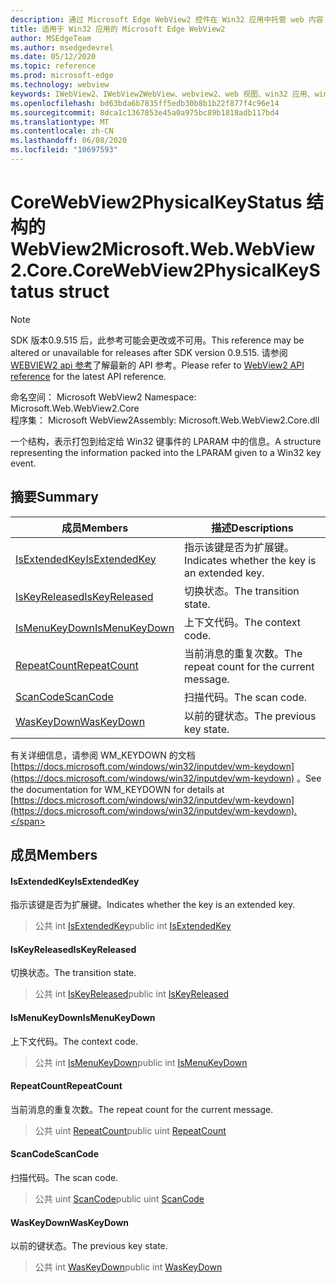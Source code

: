 ```yaml
---
description: 通过 Microsoft Edge WebView2 控件在 Win32 应用中托管 web 内容
title: 适用于 Win32 应用的 Microsoft Edge WebView2
author: MSEdgeTeam
ms.author: msedgedevrel
ms.date: 05/12/2020
ms.topic: reference
ms.prod: microsoft-edge
ms.technology: webview
keywords: IWebView2、IWebView2WebView、webview2、web 视图、win32 应用、win32、edge、ICoreWebView2、ICoreWebView2Controller、浏览器控件、边缘 html
ms.openlocfilehash: bd63bda6b7835ff5edb30b8b1b22f877f4c96e14
ms.sourcegitcommit: 8dca1c1367853e45a0a975bc89b1818adb117bd4
ms.translationtype: MT
ms.contentlocale: zh-CN
ms.lasthandoff: 06/08/2020
ms.locfileid: "10697593"
---
```

# <span data-ttu-id="14d1a-104">CoreWebView2PhysicalKeyStatus 结构的 WebView2</span><span class="sxs-lookup"><span data-stu-id="14d1a-104">Microsoft.Web.WebView2.Core.CoreWebView2PhysicalKeyStatus struct</span></span> 

> [!NOTE]
> <span data-ttu-id="14d1a-105">SDK 版本0.9.515 后，此参考可能会更改或不可用。</span><span class="sxs-lookup"><span data-stu-id="14d1a-105">This reference may be altered or unavailable for releases after SDK version 0.9.515.</span></span> <span data-ttu-id="14d1a-106">请参阅[WEBVIEW2 api 参考](../../../webview2-api-reference.md)了解最新的 API 参考。</span><span class="sxs-lookup"><span data-stu-id="14d1a-106">Please refer to [WebView2 API reference](../../../webview2-api-reference.md) for the latest API reference.</span></span>

<span data-ttu-id="14d1a-107">命名空间： Microsoft WebView2 </span><span class="sxs-lookup"><span data-stu-id="14d1a-107">Namespace: Microsoft.Web.WebView2.Core</span></span>\
<span data-ttu-id="14d1a-108">程序集： Microsoft WebView2</span><span class="sxs-lookup"><span data-stu-id="14d1a-108">Assembly: Microsoft.Web.WebView2.Core.dll</span></span>

<span data-ttu-id="14d1a-109">一个结构，表示打包到给定给 Win32 键事件的 LPARAM 中的信息。</span><span class="sxs-lookup"><span data-stu-id="14d1a-109">A structure representing the information packed into the LPARAM given to a Win32 key event.</span></span>

## <span data-ttu-id="14d1a-110">摘要</span><span class="sxs-lookup"><span data-stu-id="14d1a-110">Summary</span></span>

 <span data-ttu-id="14d1a-111">成员</span><span class="sxs-lookup"><span data-stu-id="14d1a-111">Members</span></span>                        | <span data-ttu-id="14d1a-112">描述</span><span class="sxs-lookup"><span data-stu-id="14d1a-112">Descriptions</span></span>
--------------------------------|---------------------------------------------
[<span data-ttu-id="14d1a-113">IsExtendedKey</span><span class="sxs-lookup"><span data-stu-id="14d1a-113">IsExtendedKey</span></span>](#isextendedkey) | <span data-ttu-id="14d1a-114">指示该键是否为扩展键。</span><span class="sxs-lookup"><span data-stu-id="14d1a-114">Indicates whether the key is an extended key.</span></span>
[<span data-ttu-id="14d1a-115">IsKeyReleased</span><span class="sxs-lookup"><span data-stu-id="14d1a-115">IsKeyReleased</span></span>](#iskeyreleased) | <span data-ttu-id="14d1a-116">切换状态。</span><span class="sxs-lookup"><span data-stu-id="14d1a-116">The transition state.</span></span>
[<span data-ttu-id="14d1a-117">IsMenuKeyDown</span><span class="sxs-lookup"><span data-stu-id="14d1a-117">IsMenuKeyDown</span></span>](#ismenukeydown) | <span data-ttu-id="14d1a-118">上下文代码。</span><span class="sxs-lookup"><span data-stu-id="14d1a-118">The context code.</span></span>
[<span data-ttu-id="14d1a-119">RepeatCount</span><span class="sxs-lookup"><span data-stu-id="14d1a-119">RepeatCount</span></span>](#repeatcount) | <span data-ttu-id="14d1a-120">当前消息的重复次数。</span><span class="sxs-lookup"><span data-stu-id="14d1a-120">The repeat count for the current message.</span></span>
[<span data-ttu-id="14d1a-121">ScanCode</span><span class="sxs-lookup"><span data-stu-id="14d1a-121">ScanCode</span></span>](#scancode) | <span data-ttu-id="14d1a-122">扫描代码。</span><span class="sxs-lookup"><span data-stu-id="14d1a-122">The scan code.</span></span>
[<span data-ttu-id="14d1a-123">WasKeyDown</span><span class="sxs-lookup"><span data-stu-id="14d1a-123">WasKeyDown</span></span>](#waskeydown) | <span data-ttu-id="14d1a-124">以前的键状态。</span><span class="sxs-lookup"><span data-stu-id="14d1a-124">The previous key state.</span></span>

<span data-ttu-id="14d1a-125">有关详细信息，请参阅 WM_KEYDOWN 的文档 [https://docs.microsoft.com/windows/win32/inputdev/wm-keydown](https://docs.microsoft.com/windows/win32/inputdev/wm-keydown) 。</span><span class="sxs-lookup"><span data-stu-id="14d1a-125">See the documentation for WM_KEYDOWN for details at [https://docs.microsoft.com/windows/win32/inputdev/wm-keydown](https://docs.microsoft.com/windows/win32/inputdev/wm-keydown).</span></span>

## <span data-ttu-id="14d1a-126">成员</span><span class="sxs-lookup"><span data-stu-id="14d1a-126">Members</span></span>

#### <span data-ttu-id="14d1a-127">IsExtendedKey</span><span class="sxs-lookup"><span data-stu-id="14d1a-127">IsExtendedKey</span></span> 

<span data-ttu-id="14d1a-128">指示该键是否为扩展键。</span><span class="sxs-lookup"><span data-stu-id="14d1a-128">Indicates whether the key is an extended key.</span></span>

> <span data-ttu-id="14d1a-129">公共 int [IsExtendedKey](#isextendedkey)</span><span class="sxs-lookup"><span data-stu-id="14d1a-129">public int [IsExtendedKey](#isextendedkey)</span></span>

#### <span data-ttu-id="14d1a-130">IsKeyReleased</span><span class="sxs-lookup"><span data-stu-id="14d1a-130">IsKeyReleased</span></span> 

<span data-ttu-id="14d1a-131">切换状态。</span><span class="sxs-lookup"><span data-stu-id="14d1a-131">The transition state.</span></span>

> <span data-ttu-id="14d1a-132">公共 int [IsKeyReleased](#iskeyreleased)</span><span class="sxs-lookup"><span data-stu-id="14d1a-132">public int [IsKeyReleased](#iskeyreleased)</span></span>

#### <span data-ttu-id="14d1a-133">IsMenuKeyDown</span><span class="sxs-lookup"><span data-stu-id="14d1a-133">IsMenuKeyDown</span></span> 

<span data-ttu-id="14d1a-134">上下文代码。</span><span class="sxs-lookup"><span data-stu-id="14d1a-134">The context code.</span></span>

> <span data-ttu-id="14d1a-135">公共 int [IsMenuKeyDown](#ismenukeydown)</span><span class="sxs-lookup"><span data-stu-id="14d1a-135">public int [IsMenuKeyDown](#ismenukeydown)</span></span>

#### <span data-ttu-id="14d1a-136">RepeatCount</span><span class="sxs-lookup"><span data-stu-id="14d1a-136">RepeatCount</span></span> 

<span data-ttu-id="14d1a-137">当前消息的重复次数。</span><span class="sxs-lookup"><span data-stu-id="14d1a-137">The repeat count for the current message.</span></span>

> <span data-ttu-id="14d1a-138">公共 uint [RepeatCount](#repeatcount)</span><span class="sxs-lookup"><span data-stu-id="14d1a-138">public uint [RepeatCount](#repeatcount)</span></span>

#### <span data-ttu-id="14d1a-139">ScanCode</span><span class="sxs-lookup"><span data-stu-id="14d1a-139">ScanCode</span></span> 

<span data-ttu-id="14d1a-140">扫描代码。</span><span class="sxs-lookup"><span data-stu-id="14d1a-140">The scan code.</span></span>

> <span data-ttu-id="14d1a-141">公共 uint [ScanCode](#scancode)</span><span class="sxs-lookup"><span data-stu-id="14d1a-141">public uint [ScanCode](#scancode)</span></span>

#### <span data-ttu-id="14d1a-142">WasKeyDown</span><span class="sxs-lookup"><span data-stu-id="14d1a-142">WasKeyDown</span></span> 

<span data-ttu-id="14d1a-143">以前的键状态。</span><span class="sxs-lookup"><span data-stu-id="14d1a-143">The previous key state.</span></span>

> <span data-ttu-id="14d1a-144">公共 int [WasKeyDown](#waskeydown)</span><span class="sxs-lookup"><span data-stu-id="14d1a-144">public int [WasKeyDown](#waskeydown)</span></span>

